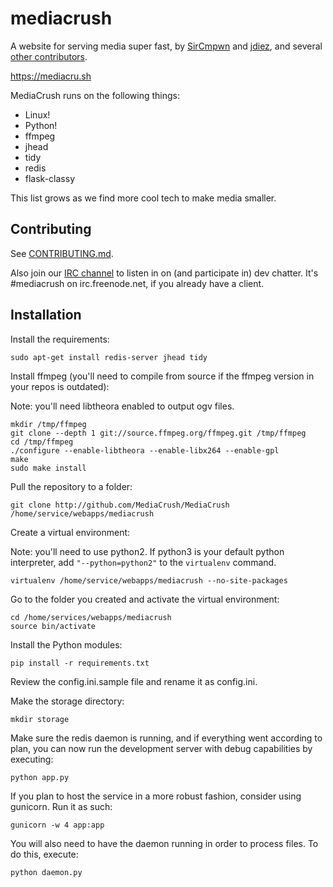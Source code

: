 # mediacrush

A website for serving media super fast, by [SirCmpwn](https://github.com/SirCmpwn) and [jdiez](https://github.com/jdiez17),
and several [other contributors](https://github.com/MediaCrush/MediaCrush/graphs/contributors).

https://mediacru.sh

MediaCrush runs on the following things:

* Linux!
* Python!
* ffmpeg
* jhead
* tidy
* redis
* flask-classy

This list grows as we find more cool tech to make media smaller.

## Contributing

See [CONTRIBUTING.md](https://github.com/MediaCrush/MediaCrush/blob/master/CONTRIBUTING.md).

Also join our [IRC channel](http://webchat.freenode.net/?channels=mediacrush&uio=d4) to listen in on (and participate
in) dev chatter. It's #mediacrush on irc.freenode.net, if you already have a client.

## Installation

Install the requirements:

    sudo apt-get install redis-server jhead tidy

Install ffmpeg (you'll need to compile from source if the ffmpeg version in your repos is outdated):

Note: you'll need libtheora enabled to output ogv files.

    mkdir /tmp/ffmpeg
    git clone --depth 1 git://source.ffmpeg.org/ffmpeg.git /tmp/ffmpeg
    cd /tmp/ffmpeg
    ./configure --enable-libtheora --enable-libx264 --enable-gpl
    make
    sudo make install

Pull the repository to a folder:

    git clone http://github.com/MediaCrush/MediaCrush /home/service/webapps/mediacrush

Create a virtual environment:

Note: you'll need to use python2. If python3 is your default python interpreter, add `"--python=python2"` to the `virtualenv` command.

    virtualenv /home/service/webapps/mediacrush --no-site-packages

Go to the folder you created and activate the virtual environment:

    cd /home/services/webapps/mediacrush
    source bin/activate

Install the Python modules:

    pip install -r requirements.txt

Review the config.ini.sample file and rename it as config.ini.

Make the storage directory:

    mkdir storage

Make sure the redis daemon is running, and if everything went according to plan, you can now run the development server with debug capabilities by executing:

    python app.py

If you plan to host the service in a more robust fashion, consider using gunicorn. Run it as such:

    gunicorn -w 4 app:app

You will also need to have the daemon running in order to process files. To do this, execute:

    python daemon.py
